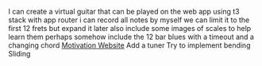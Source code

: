 I can create a virtual guitar that can be played on the web app
using t3 stack with app router
i can record all notes by myself
we can limit it to the first 12 frets but expand it later
also include some images of scales to help learn them
perhaps somehow include the 12 bar blues with a timeout and a changing chord
[Motivation Website](https://www.musicca.com/guitar?notes=a4.d3.d4.e2.e3.e5.e4&highlighted=&inverted=)
Add a tuner
Try to implement bending
Sliding

